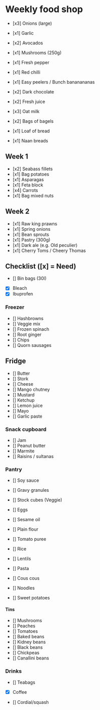 # Weekly food shop

* [x3] Onions (large)
* [x1] Garlic
* [x2] Avocados
* [x1] Mushrooms (250g)
* [x1] Fresh pepper
* [x1] Red chilli
* [x1] Easy peelers / Bunch bananananas
* [x2] Dark chocolate

* [x2] Fresh juice
* [x3] Oat milk

* [x2] Bags of bagels
* [x1] Loaf of bread
* [x1] Naan breads

## Week 1

* [x2] Seabass fillets
* [x1] Bag potatoes
* [x1] Asparagas 
* [x1] Feta block
* [x4] Carrots 
* [x1] Bag mixed nuts

## Week 2

* [x1] Raw king prawns
* [x1] Spring onions
* [x1] Bean sprouts
* [x1] Pastry (300g)
* [x1] Dark ale (e.g. Old peculier)
* [x1] Cherry Toms / Cheery Thomas

## Checklist ([x] = Need)

* [] Bin bags (30l)
* [x] Bleach
* [x] Ibuprofen

### Freezer

* [] Hashbrowns
* [] Veggie mix
* [] Frozen spinach
* [] Root ginger
* [] Chips
* [] Quorn sausages

## Fridge

* [] Butter
* [] Stork
* [] Cheese
* [] Mango chutney
* [] Mustard
* [] Ketchup
* [] Lemon juice
* [] Mayo
* [] Garlic paste

### Snack cupboard
* [] Jam
* [] Peanut butter
* [] Marmite
* [] Raisins / sultanas

### Pantry

* [] Soy sauce
* [] Gravy granules
* [] Stock cubes (Veggie)
* [] Eggs
* [] Sesame oil
* [] Plain flour
* [] Tomato puree

* [] Rice
* [] Lentils
* [] Pasta
* [] Cous cous
* [] Noodles
* [] Sweet potatoes

#### Tins
* [] Mushrooms
* [] Peaches
* [] Tomatoes
* [] Baked beans
* [] Kidney beans
* [] Black beans
* [] Chickpeas
* [] Canallini beans

### Drinks

* [] Teabags
* [x] Coffee
* [] Cordial/squash
